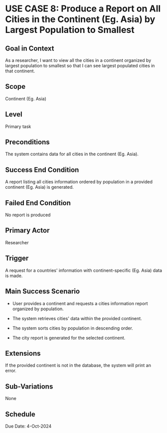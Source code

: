 # USE CASE 8: Produce a Report on All Cities in the Continent (Eg. Asia) by Largest Population to Smallest

## Goal in Context

As a researcher, I want to view all the cities in a continent organized by largest population to smallest so that I can
see largest populated cities in that continent.

## Scope

Continent (Eg. Asia)

## Level

Primary task

## Preconditions

The system contains data for all cities in the continent (Eg. Asia).

## Success End Condition

A report listing all cities information ordered by population in a provided continent (Eg. Asia) is generated.

## Failed End Condition

No report is produced

## Primary Actor

Researcher

## Trigger

A request for a countries' information with continent-specific (Eg. Asia) data is made.

## Main Success Scenario

- User provides a continent and requests a cities information report organized by population.

- The system retrieves cities' data within the provided continent.

- The system sorts cities by population in descending order.

- The city report is generated for the selected continent.

## Extensions

If the provided continent is not in the database, the system will print an error.

## Sub-Variations

None

## Schedule

Due Date: 4-Oct-2024
